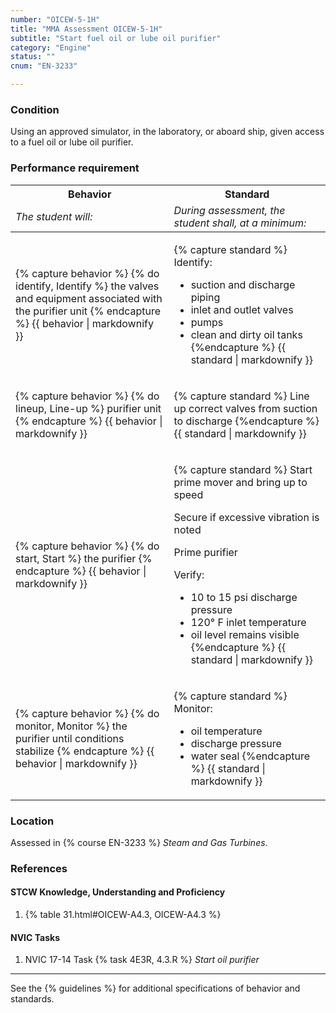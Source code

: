 ```yaml
---
number: "OICEW-5-1H"
title: "MMA Assessment OICEW-5-1H"
subtitle: "Start fuel oil or lube oil purifier"
category: "Engine"
status: ""
cnum: "EN-3233"

---
```

### Condition

Using an approved simulator, in the laboratory, or aboard ship, given access to a fuel oil or lube oil purifier.

### Performance requirement 

<table width='100%' class='Guidelines'>
 <thead>
 <tr>
     <th class='thirty'>Behavior</th>
     <th class='seventy'>Standard</th>
 </tr>
 <tr>
     <td><em>The student will:</em></td>
     <td><em>During assessment, the student shall, at a minimum:</em></td>
 </tr>
 </thead>
 <tbody>
 

<tr><td>

{% capture behavior %}
{% do identify, Identify %} the valves and equipment associated with the purifier unit
{% endcapture %}
{{ behavior | markdownify }}

</td><td>

{% capture standard %}
Identify:

  * suction and discharge piping
  * inlet and outlet valves
  * pumps
  * clean and dirty oil tanks
{%endcapture %}
{{ standard | markdownify }}

</td></tr>



<tr><td>

{% capture behavior %}
{% do lineup, Line-up %} purifier unit
{% endcapture %}
{{ behavior | markdownify }}

</td><td>

{% capture standard %}
Line up correct valves from suction to discharge
{%endcapture %}
{{ standard | markdownify }}

</td></tr>



<tr><td>

{% capture behavior %}
{% do start, Start %} the purifier
{% endcapture %}
{{ behavior | markdownify }}

</td><td>

{% capture standard %}
Start prime mover and bring up to speed

Secure if excessive vibration is noted

Prime purifier

Verify:

  * 10 to 15 psi discharge pressure
  * 120° F inlet temperature
  * oil level remains visible
{%endcapture %}
{{ standard | markdownify }}

</td></tr>



<tr><td>

{% capture behavior %}
{% do monitor, Monitor %} the purifier until conditions stabilize
{% endcapture %}
{{ behavior | markdownify }}

</td><td>

{% capture standard %}
Monitor:

  * oil temperature
  * discharge pressure
  * water seal
{%endcapture %}
{{ standard | markdownify }}

</td></tr>



 </tbody>
 </table>

### Location

Assessed in  {% course  EN-3233 %}  *Steam and Gas Turbines*.

### References

#### STCW Knowledge, Understanding and Proficiency

1. {% table 31.html#OICEW-A4.3, OICEW-A4.3 %}


#### NVIC Tasks

1. NVIC 17-14 Task {% task 4E3R, 4.3.R %} *Start oil purifier*



***



See the {% guidelines %} for additional specifications of behavior and standards.